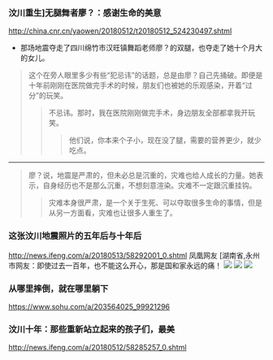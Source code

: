 ### 汶川重生]无腿舞者廖？：感谢生命的美意
http://china.cnr.cn/yaowen/20180512/t20180512_524230497.shtml
- 那场地震夺走了四川绵竹市汉旺镇舞蹈老师廖？的双腿，也夺走了她十个月大的女儿。
>这个在旁人眼里多少有些“犯忌讳”的话题，总是由廖？自己先捅破。即便是十年前刚刚在医院做完手术的时候，朋友们也被她的乐观感染，开着“过分”的玩笑。
>>不忌讳。那时，我在医院刚刚做完手术，身边朋友全部都拿我开玩笑。
>>>他们说，你本来个子小，现在没了腿，需要的营养更少，就少吃点。
---
>廖？说，地震是严肃的，但未必总是沉重的，灾难也给人成长的力量。她表示，自身经历也不是那么沉重，不想刻意渲染。灾难不一定跟沉重挂钩。
>>灾难本身很严肃，是一个关于生死、可以夺取很多生命的事情，但是从另一方面看，灾难也让很多人重生了。
### 这张汶川地震照片的五年后与十年后
http://news.ifeng.com/a/20180513/58292001_0.shtml
凤凰网友 [湖南省,永州市网友：即使过去一百年，也不能这么开心，那是国和家永远的痛！
![](http://p2.ifengimg.com/a/2018_20/280ca6e98e2719b_size350_w800_h533.jpg)
![](http://p3.ifengimg.com/a/2018_20/ef63ad73bd942f7_size431_w800_h582.jpg)
![](http://p2.ifengimg.com/a/2018_20/9870157601a6e8a_size401_w800_h559.jpg)
### 从哪里摔倒，就在哪里躺下
https://www.sohu.com/a/203564025_99921296
[](http://5b0988e595225.cdn.sohucs.com/images/20171110/ebe23640a9b74acf943a44b71dd29073.gif)
### 汶川十年：那些重新站立起来的孩子们，最美
http://news.ifeng.com/a/20180512/58285257_0.shtml